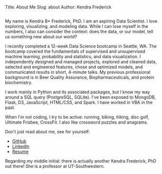 Title: About Me
Slug: about
Author: Kendra Frederick


##

My name is Kendra B* Frederick, PhD. I am an aspiring Data Scientist. I love exploring, visualizing, and modeling data. While I can lose myself in the numbers, I also can consider the context: does the data, or our model, tell us something new about our world?

I recently completed a 12-week Data Science bootcamp in Seattle, WA. The bootcamp covered the fundamentals of supervised and unsupervised machine learning, probability and statistics, and data visualization. I independently designed and managed projects, explored and cleaned data, selected and engineered features, chose and optimized models, and communicated results in short, 4-minute talks. My previous professional background is in Beer Quality Assurance, Biopharmaceuticals, and protein biochemistry.

I work mainly in Python and its associated packages, but I know my way around a SQL query (PostgreSQL, SQLite). I've been exposed to MongoDB, Flask, D3, JavaScript, HTML/CSS, and Spark. I have worked in VBA in the past.

When I'm not coding, I try to be active: running, biking, hiking, disc golf, Ultimate Frisbee, CrossFit. I also like crossword puzzles and anagrams.

Don't just read about me, see for yourself:
- <a href="https://github.com/kbfreder" target="_blank"  >GitHub</a>
- <a href="https://www.linkedin.com/in/kbfreder/" target="_blank">LinkedIn</a>
- <a href="https://resume.creddle.io/resume/73rjwf5tlrq" target="_blank">Resume</a>


Regarding my middle initial: there is actually another Kendra Frederick, PhD out there! She is a professor at UT-Southwestern.
